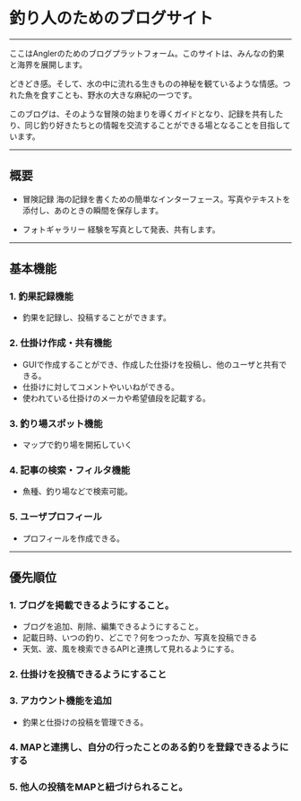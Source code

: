 # 釣り人のためのブログサイト
<hr>
ここはAnglerのためのブログプラットフォーム。このサイトは、みんなの釣果と海界を展開します。

どきどき感。そして、水の中に流れる生きものの神秘を観ているような情感。つれた魚を食すことも、野水の大きな麻紀の一つです。

このブログは、そのような冒険の始まりを導くガイドとなり、記録を共有したり、同じ釣り好きたちとの情報を交流することができる場となることを目指しています。
<hr>

## 概要

* 冒険記録
海の記録を書くための簡単なインターフェース。写真やテキストを添付し、あのときの瞬間を保存します。

* フォトギャラリー
経験を写真として発表、共有します。

<hr>

## 基本機能
### 1. 釣果記録機能
* 釣果を記録し、投稿することができます。
### 2. 仕掛け作成・共有機能
* GUIで作成することができ、作成した仕掛けを投稿し、他のユーザと共有できる。
* 仕掛けに対してコメントやいいねができる。
* 使われている仕掛けのメーカや希望値段を記載する。
### 3. 釣り場スポット機能
* マップで釣り場を開拓していく
### 4. 記事の検索・フィルタ機能
* 魚種、釣り場などで検索可能。
### 5. ユーザプロフィール
* プロフィールを作成できる。
<hr>

## 優先順位
### 1. ブログを掲載できるようにすること。
* ブログを追加、削除、編集できるようにすること。
* 記載日時、いつの釣り、どこで？何をつったか、写真を投稿できる
* 天気、波、風を検索できるAPIと連携して見れるようにする。
### 2. 仕掛けを投稿できるようにすること
### 3. アカウント機能を追加
* 釣果と仕掛けの投稿を管理できる。
### 4. MAPと連携し、自分の行ったことのある釣りを登録できるようにする
### 5. 他人の投稿をMAPと紐づけられること。